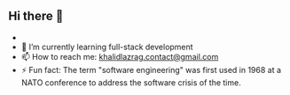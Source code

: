 ## Hi there 👋

- 
- 🌱 I’m currently learning full-stack development
- 📫 How to reach me: khalidlazrag.contact@gmail.com
- ⚡ Fun fact: The term "software engineering" was first used in 1968 at a NATO conference to address the software crisis of the time.
